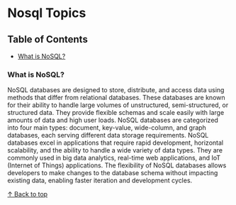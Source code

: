 # Nosql Topics

## Table of Contents
- [What is NoSQL?](#what-is-nosql)

### What is NoSQL?

NoSQL databases are designed to store, distribute, and access data using methods that differ from relational databases. These databases are known for their ability to handle large volumes of unstructured, semi-structured, or structured data. They provide flexible schemas and scale easily with large amounts of data and high user loads. NoSQL databases are categorized into four main types: document, key-value, wide-column, and graph databases, each serving different data storage requirements.
NoSQL databases excel in applications that require rapid development, horizontal scalability, and the ability to handle a wide variety of data types. They are commonly used in big data analytics, real-time web applications, and IoT (Internet of Things) applications. The flexibility of NoSQL databases allows developers to make changes to the database schema without impacting existing data, enabling faster iteration and development cycles.

[↑ Back to top](#nosql-topics)


